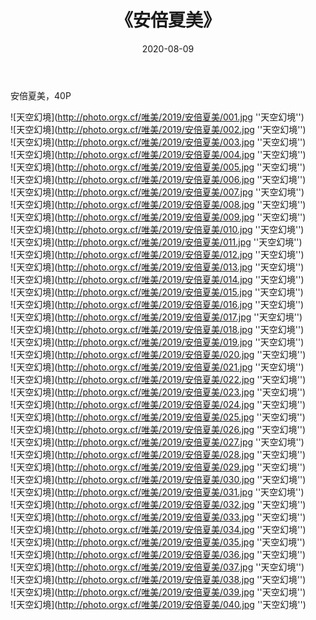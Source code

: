 ﻿---
layout: post
title:  《安倍夏美》
date:   2020-08-09
image: http://photo.orgx.cf/唯美/2019/安倍夏美/000.jpg
categories: [美女, 清纯, 唯美]
---

安倍夏美，40P



![天空幻境](http://photo.orgx.cf/唯美/2019/安倍夏美/001.jpg ''天空幻境'') <br>
![天空幻境](http://photo.orgx.cf/唯美/2019/安倍夏美/002.jpg ''天空幻境'') <br>
![天空幻境](http://photo.orgx.cf/唯美/2019/安倍夏美/003.jpg ''天空幻境'') <br>
![天空幻境](http://photo.orgx.cf/唯美/2019/安倍夏美/004.jpg ''天空幻境'') <br>
![天空幻境](http://photo.orgx.cf/唯美/2019/安倍夏美/005.jpg ''天空幻境'') <br>
![天空幻境](http://photo.orgx.cf/唯美/2019/安倍夏美/006.jpg ''天空幻境'') <br>
![天空幻境](http://photo.orgx.cf/唯美/2019/安倍夏美/007.jpg ''天空幻境'') <br>
![天空幻境](http://photo.orgx.cf/唯美/2019/安倍夏美/008.jpg ''天空幻境'') <br>
![天空幻境](http://photo.orgx.cf/唯美/2019/安倍夏美/009.jpg ''天空幻境'') <br>
![天空幻境](http://photo.orgx.cf/唯美/2019/安倍夏美/010.jpg ''天空幻境'') <br>
![天空幻境](http://photo.orgx.cf/唯美/2019/安倍夏美/011.jpg ''天空幻境'') <br>
![天空幻境](http://photo.orgx.cf/唯美/2019/安倍夏美/012.jpg ''天空幻境'') <br>
![天空幻境](http://photo.orgx.cf/唯美/2019/安倍夏美/013.jpg ''天空幻境'') <br>
![天空幻境](http://photo.orgx.cf/唯美/2019/安倍夏美/014.jpg ''天空幻境'') <br>
![天空幻境](http://photo.orgx.cf/唯美/2019/安倍夏美/015.jpg ''天空幻境'') <br>
![天空幻境](http://photo.orgx.cf/唯美/2019/安倍夏美/016.jpg ''天空幻境'') <br>
![天空幻境](http://photo.orgx.cf/唯美/2019/安倍夏美/017.jpg ''天空幻境'') <br>
![天空幻境](http://photo.orgx.cf/唯美/2019/安倍夏美/018.jpg ''天空幻境'') <br>
![天空幻境](http://photo.orgx.cf/唯美/2019/安倍夏美/019.jpg ''天空幻境'') <br>
![天空幻境](http://photo.orgx.cf/唯美/2019/安倍夏美/020.jpg ''天空幻境'') <br>
![天空幻境](http://photo.orgx.cf/唯美/2019/安倍夏美/021.jpg ''天空幻境'') <br>
![天空幻境](http://photo.orgx.cf/唯美/2019/安倍夏美/022.jpg ''天空幻境'') <br>
![天空幻境](http://photo.orgx.cf/唯美/2019/安倍夏美/023.jpg ''天空幻境'') <br>
![天空幻境](http://photo.orgx.cf/唯美/2019/安倍夏美/024.jpg ''天空幻境'') <br>
![天空幻境](http://photo.orgx.cf/唯美/2019/安倍夏美/025.jpg ''天空幻境'') <br>
![天空幻境](http://photo.orgx.cf/唯美/2019/安倍夏美/026.jpg ''天空幻境'') <br>
![天空幻境](http://photo.orgx.cf/唯美/2019/安倍夏美/027.jpg ''天空幻境'') <br>
![天空幻境](http://photo.orgx.cf/唯美/2019/安倍夏美/028.jpg ''天空幻境'') <br>
![天空幻境](http://photo.orgx.cf/唯美/2019/安倍夏美/029.jpg ''天空幻境'') <br>
![天空幻境](http://photo.orgx.cf/唯美/2019/安倍夏美/030.jpg ''天空幻境'') <br>
![天空幻境](http://photo.orgx.cf/唯美/2019/安倍夏美/031.jpg ''天空幻境'') <br>
![天空幻境](http://photo.orgx.cf/唯美/2019/安倍夏美/032.jpg ''天空幻境'') <br>
![天空幻境](http://photo.orgx.cf/唯美/2019/安倍夏美/033.jpg ''天空幻境'') <br>
![天空幻境](http://photo.orgx.cf/唯美/2019/安倍夏美/034.jpg ''天空幻境'') <br>
![天空幻境](http://photo.orgx.cf/唯美/2019/安倍夏美/035.jpg ''天空幻境'') <br>
![天空幻境](http://photo.orgx.cf/唯美/2019/安倍夏美/036.jpg ''天空幻境'') <br>
![天空幻境](http://photo.orgx.cf/唯美/2019/安倍夏美/037.jpg ''天空幻境'') <br>
![天空幻境](http://photo.orgx.cf/唯美/2019/安倍夏美/038.jpg ''天空幻境'') <br>
![天空幻境](http://photo.orgx.cf/唯美/2019/安倍夏美/039.jpg ''天空幻境'') <br>
![天空幻境](http://photo.orgx.cf/唯美/2019/安倍夏美/040.jpg ''天空幻境'') <br>